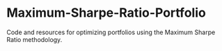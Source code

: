# Maximum-Sharpe-Ratio-Portfolio
Code and resources for optimizing portfolios using the Maximum Sharpe Ratio methodology.
